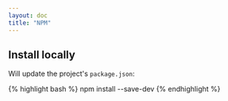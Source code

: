 ```yaml
---
layout: doc
title: "NPM"
---
```


## Install locally

Will update the project's `package.json`:

{% highlight bash %}
npm install <package> --save-dev
{% endhighlight %}

